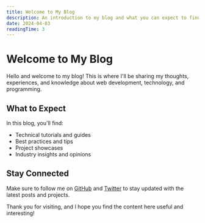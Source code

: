```yaml
---
title: Welcome to My Blog
description: An introduction to my blog and what you can expect to find here
date: 2024-04-03
readingTime: 3
---
```


# Welcome to My Blog

Hello and welcome to my blog! This is where I'll be sharing my thoughts, experiences, and knowledge about web development, technology, and programming.

## What to Expect

In this blog, you'll find:

- Technical tutorials and guides
- Best practices and tips
- Project showcases
- Industry insights and opinions

## Stay Connected

Make sure to follow me on [GitHub](https://github.com) and [Twitter](https://twitter.com) to stay updated with the latest posts and projects.

Thank you for visiting, and I hope you find the content here useful and interesting!